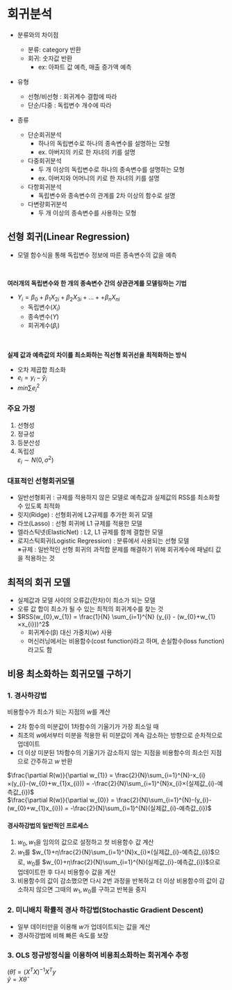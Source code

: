 # 회귀분석
- 분류와의 차이점
    - 분류: category 반환
    - 회귀: 숫자값 반환
        - ex: 아파트 값 예측, 매출 증가액 예측

- 유형
    - 선형/비선형 : 회귀계수 결합에 따라
    - 단순/다중 : 독립변수 개수에 따라

- 종류
    - 단순회귀분석
        - 하나의 독립변수로 하나의 종속변수를 설명하는 모형
        - ex. 아버지의 키로 한 자녀의 키를 설명
    - 다중회귀분석
        - 두 개 이상의 독립변수로 하나의 종속변수를 설명하는 모형
        - ex. 아버지와 어머니의 키로 한 자녀의 키를 설명
    - 다항회귀분석
        - 독립변수와 종속변수의 관계를 2차 이상의 함수로 설명
    - 다변량회귀분석
        - 두 개 이상의 종속변수를 사용하는 모형

## 선형 회귀(Linear Regression)
- 모델 함수식을 통해 독립변수 정보에 따른 종속변수의 값을 예측
<br>

**여러개의 독립변수와 한 개의 종속변수 간의 상관관계를 모델링하는 기법**
- $Y_{i} = β_{0} + β_{1}X_{2i} + β_{2}X_{3i} + … + + β_{n}X_{ni}$
    - 독립변수($X_{i}$)
    - 종속변수($Y$)
    - 회귀계수($β_{i}$)
<br>

**실제 값과 예측값의 차이를 최소화하는 직선형 회귀선을 최적화하는 방식**
- 오차 제곱합 최소화
- $e_{i} = y_{i} - \hat{y}_{i}$
- $min \sum{e^2_{i}}$

### 주요 가정
1. 선형성
2. 정규성
3. 등분산성
4. 독립성<br>
$ε_{i}\sim N(0,σ^2)$

### 대표적인 선형회귀모델
- 일반선형회귀 : 규제를 적용하지 않은 모델로 예측값과 실제값의 RSS를 최소화할 수 있도록 최적화
- 릿지(Ridge) : 선형회귀에 L2규제를 추가한 회귀 모델
- 라쏘(Lasso) : 선형 회귀에 L1 규제를 적용한 모델
- 엘라스틱넷(ElasticNet) : L2, L1 규제를 함께 결합한 모델
- 로지스틱회귀(Logistic Regression) : 분류에서 사용되는 선형 모델<br>
※규제 : 일반적인 선형 회귀의 과적합 문제를 해결하기 위해 회귀계수에 패널티 값을 적용하는 것

## 최적의 회귀 모델
- 실제값과 모델 사이의 오류값(잔차)이 최소가 되는 모델
- 오류 값 합이 최소가 될 수 있는 최적의 회귀계수를 찾는 것
- $RSS(w_{0},w_{1}) = \frac{1}{N} \sum_{i=1}^{N} (y_{i} - (w_{0}+w_{1}×x_{i}))^2$<br>
    - 회귀계수(β) 대신 가중치($w$) 사용
    - 머신러닝에서는 비용함수(cost function)라고 하며, 손실함수(loss function)라고도 함

## 비용 최소화하는 회귀모델 구하기

### 1. 경사하강법
비용함수가 최소가 되는 지점의 $w$를 계산
- 2차 함수의 미분값이 1차함수의 기울기가 가장 최소일 때
- 최초의 $w$에서부터 미분을 적용한 뒤 미분값이 계속 감소하는 방향으로 순차적으로 업데이트
- 더 이상 미분된 1차함수의 기울기가 감소하지 않는 지점을 비용함수의 최소인 지점으로 간주하고 $w$ 반환<br>

$\frac{\partial R(w)}{\partial w_{1}} = \frac{2}{N}\sum_{i=1}^{N}-x_{i}×(y_{i}-(w_{0}+w_{1}x_{i})) = -\frac{2}{N}\sum_{i=1}^{N}x_{i}×(실제값_{i}-예측값_{i})$<br>
$\frac{\partial R(w)}{\partial w_{0}} = \frac{2}{N}\sum_{i=1}^{N}-(y_{i}-(w_{0}+w_{1}x_{i})) = -\frac{2}{N}\sum_{i=1}^{N}(실제값_{i}-예측값_{i})$
<br>

#### 경사하강법의 일반적인 프로세스
1. $w_{0}, w_{1}$을 임의의 값으로 설정하고 첫 비용함수 값 계산
2. $w_{1}$를 $w_{1}+η\frac{2}{N}\sum_{i=1}^{N}x_{i}×(실제값_{i}-예측값_{i})$으로, $w_{0}$를 $w_{0}+η\frac{2}{N}\sum_{i=1}^{N}(실제값_{i}-예측값_{i})$으로 업데이트한 후 다시 비용함수 값을 계산
3. 비용함수의 값이 감소했으면 다시 2번 과정을 반복하고 더 이상 비용함수의 값이 감소하지 않으면 그때의 $w_{1}, w_{0}$를 구하고 반복을 중지

### 2. 미니배치 확률적 경사 하강법(Stochastic Gradient Descent)
- 일부 데이터만을 이용해 $w$가 업데이트되는 값을 계산
- 경사하강법에 비해 빠른 속도를 보장

### 3. OLS 정규방정식을 이용하여 비용최소화하는 회귀계수 추정
$(\hat{θ}) = (X^TX)^{-1}X^Ty$<br>
$\hat{y} = X\hat{θ}$